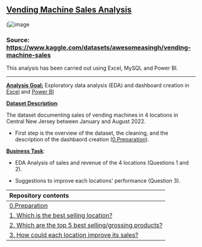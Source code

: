 ## <ins>Vending Machine Sales Analysis</ins>

(![image](https://user-images.githubusercontent.com/69303154/206919096-d17c597c-995e-41fe-8913-ab62546a8cc9.png)

### Source: https://www.kaggle.com/datasets/awesomeasingh/vending-machine-sales

This analysis has been carried out using Excel, MySQL and Power BI.

----

**<ins>Analysis Goal:</ins>** Exploratory data analysis (EDA) and dashboard creation in [Excel](https://github.com/vasilisangelidis/Vending_Machine_Sales_Analysis/blob/main/vending_machine_sales_dashboard.xlsx) and [Power BI](https://github.com/vasilisangelidis/Vending_Machine_Sales_Analysis/blob/main/Vending%20Machines.pbix)

**<ins>Dataset Description</ins>**: 

The dataset documenting sales of vending machines in 4 locations in Central New Jersey between January and August 2022.

- First step is the overview of the dataset, the cleaning, and the description of the dashbaord creation ([0.Preparation](https://github.com/vasilisangelidis/Vending_Machine_Sales_Analysis/blob/main/0.%20Preparation.md)).

**<ins>Business Task</ins>**: 

- EDA Analysis of sales and revenue of the 4 locations (Questions 1 and 2). 

- Suggestions to improve each locations' performance (Question 3).

|Repository contents| 
|:-----------------------------------|
|[0.Preparation](https://github.com/vasilisangelidis/Vending_Machine_Sales_Analysis/blob/main/0.%20Preparation.md)|
|[1. Which is the best selling location?](https://github.com/vagge86/data_analysis/blob/main/1.%20Best%20Selling%20Location.md)|
|[2. Which are the top 5 best selling/grossing products?](https://github.com/vagge86/data_analysis/blob/main/2.%20Top%205%20Best%20selling%20products.md)|
|[3. How could each location improve its sales?](https://github.com/vagge86/data_analysis/tree/main/How%20could%20each%20location%20improve%20its%20sales%3F.md)|
